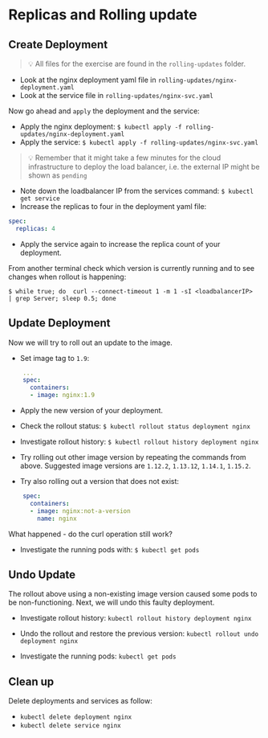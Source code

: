 # Replicas and Rolling update

## Create Deployment

> :bulb: All files for the exercise are found in the `rolling-updates` folder.

* Look at the nginx deployment yaml file in `rolling-updates/nginx-deployment.yaml`
* Look at the service file in `rolling-updates/nginx-svc.yaml`

Now go ahead and `apply` the deployment and the service:

* Apply the nginx deployment: `$ kubectl apply -f rolling-updates/nginx-deployment.yaml`
* Apply the service: `$ kubectl apply -f rolling-updates/nginx-svc.yaml`

> :bulb: Remember that it might take a few minutes for the cloud infrastructure to deploy the load balancer, i.e. the external IP might be shown as `pending`

* Note down the loadbalancer IP from the services command: `$ kubectl get service`
* Increase the replicas to four in the deployment yaml file:

```yaml
spec:
  replicas: 4
```

* Apply the service again to increase the replica count of your deployment.

From another terminal check which version is currently running and to see changes when rollout is happening:

```shell
$ while true; do  curl --connect-timeout 1 -m 1 -sI <loadbalancerIP>  | grep Server; sleep 0.5; done
```

## Update Deployment

Now we will try to roll out an update to the image.

* Set image tag to `1.9`:

```YAML
    ...
    spec:
      containers:
      - image: nginx:1.9
```

* Apply the new version of your deployment.

* Check the rollout status: `$ kubectl rollout status deployment nginx`

* Investigate rollout history: `$ kubectl rollout history deployment nginx`

* Try rolling out other image version by repeating the commands from above. Suggested image versions are `1.12.2`, `1.13.12`, `1.14.1`, `1.15.2`.

* Try also rolling out a version that does not exist:

```YAML
    spec:
      containers:
      - image: nginx:not-a-version
        name: nginx
```

What happened - do the curl operation still work?

* Investigate the running pods with: `$ kubectl get pods`

## Undo Update

The rollout above using a non-existing image version caused some pods to be
non-functioning. Next, we will undo this faulty deployment.

* Investigate rollout history: `kubectl rollout history deployment nginx`

* Undo the rollout and restore the previous version: `kubectl rollout undo deployment nginx`

* Investigate the running pods: `kubectl get pods`

## Clean up

Delete deployments and services as follow:

* `kubectl delete deployment nginx`
* `kubectl delete service nginx`
